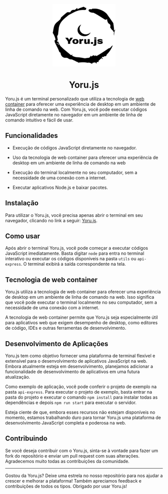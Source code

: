 <p align="center" width="100%">
<img src="./yorujs.png" width="200px" height="200px" >
</p>

<h1 align="center"> Yoru.js </h1>

Yoru.js é um terminal personalizado que utiliza a tecnologia de [web container](https://webcontainers.io) para oferecer uma experiência de desktop em um ambiente de linha de comando na web. Com Yoru.js, você pode executar códigos JavaScript diretamente no navegador em um ambiente de linha de comando intuitivo e fácil de usar.

## Funcionalidades

* Execução de códigos JavaScript diretamente no navegador.

* Uso da tecnologia de web container para oferecer uma experiência de desktop em um ambiente de linha de comando na web

* Execução do terminal localmente no seu computador, sem a necessidade de uma conexão com a internet.

* Executar aplicativos Node.js e baixar pacotes.

## Instalação

Para utilizar o Yoru.js, você precisa apenas abrir o terminal em seu navegador, clicando no link a seguir: [Yoru.js]().

## Como usar

Após abrir o terminal Yoru.js, você pode começar a executar códigos JavaScript imediatamente. Basta digitar `node` para entra no terminal interativo ou executar os códigos disponíveis na pasta `utils` ou `api-express`. O terminal exibirá a saída correspondente na tela.

## Tecnologia de web container

Yoru.js utiliza a tecnologia de web container para oferecer uma experiência de desktop em um ambiente de linha de comando na web. Isso significa que você pode executar o terminal localmente no seu computador, sem a necessidade de uma conexão com a internet.

A tecnologia de web container permite que Yoru.js seja especialmente útil para aplicativos web que exigem desempenho de desktop, como editores de código, IDEs e outras ferramentas de desenvolvimento.

## Desenvolvimento de Aplicações
Yoru.js tem como objetivo fornecer uma plataforma de terminal flexível e extensível para o desenvolvimento de aplicativos JavaScript na web. Embora atualmente esteja em desenvolvimento, planejamos adicionar a funcionalidade de desenvolvimento de aplicativos em uma futura atualização.

Como exemplo de aplicação, você pode conferir o projeto de exemplo na pasta `api-express`. Para executar o projeto de exemplo, basta entrar na pasta do projeto e executar o comando `npm install` para instalar todas as dependências e depois `npm run start` para executar o servidor.

Esteja ciente de que, embora esses recursos não estejam disponíveis no momento, estamos trabalhando duro para tornar Yoru.js uma plataforma de desenvolvimento JavaScript completa e poderosa na web.

## Contribuindo

Se você deseja contribuir com o Yoru.js, sinta-se à vontade para fazer um fork do repositório e enviar um pull request com suas alterações. Agradecemos muito todas as contribuições da comunidade.

---- 

<p>
Gostou da Yoru.js? Deixe uma estrela no nosso repositório para nos ajudar a crescer e melhorar a plataforma! Também apreciamos feedback e contribuições de todos os tipos. Obrigado por usar Yoru.js!
<p>
